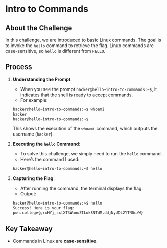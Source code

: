 # Intro to Commands

## About the Challenge
In this challenge, we are introduced to basic Linux commands. The goal is to invoke the `hello` command to retrieve the flag. Linux commands are case-sensitive, so `hello` is different from `HELLO`.

## Process
1. **Understanding the Prompt**:
    - When you see the prompt `hacker@hello~intro-to-commands:~$`, it indicates that the shell is ready to accept commands.
    - For example:
    ```bash
    hacker@hello~intro-to-commands:~$ whoami
    hacker
    hacker@hello~intro-to-commands:~$
    ```
    This shows the execution of the `whoami` command, which outputs the username (`hacker`).

2. **Executing the `hello` Command**:
    - To solve this challenge, we simply need to run the `hello` command.
    - Here’s the command I used:
    ```bash
    hacker@hello~intro-to-commands:~$ hello
    ```

3. **Capturing the Flag**:
    - After running the command, the terminal displays the flag.
    - Output:
    ```bash
    hacker@hello~intro-to-commands:~$ hello
    Success! Here is your flag:
    pwn.college{grxHYj_sxtXT3WanuZILok8NTdM.ddjNyUDL2YTN0czW}
    ```

## Key Takeaway
- Commands in Linux are **case-sensitive**.
